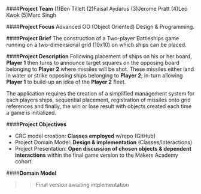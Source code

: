 ####**Project Team**
(1)Ben Tillett (2)Faisal Aydarus (3)Jerome Pratt (4)Leo Kwok (5)Marc Singh

####**Project Focus**
Advanced OO (Object Oriented) Design & Programming.

####**Project Brief**
The construction of a Two-player Battleships game running on a two-dimensional grid (10x10) on which ships can be placed.

####**Project Description**
Following placement of ships on his or her board, **Player 1** then turns to announce target squares on the opposing board belonging to **Player 2** where missiles will be shot. These missiles either land in water or strike opposing ships belonging to **Player 2**; in-turn allowing **Player 1** to build-up an idea of the **Player 2** fleet.

The application requires the creation of a simplified management system for each players ships, sequential placement, registration of missiles onto grid references and finally, the win or lose result with objects created each time a game is initialized.

####**Project Objectives**
* CRC model creation: **Classes employed** w/repo (GitHub)
* Project Domain Model: **Design & implementation** (Classes/Interactions)
* Project Presentation: **Open discussion of chosen objects & dependent interactions** within the final game version to the Makers Academy cohort.

####**Domain Model**
>> Final version awaiting implementation